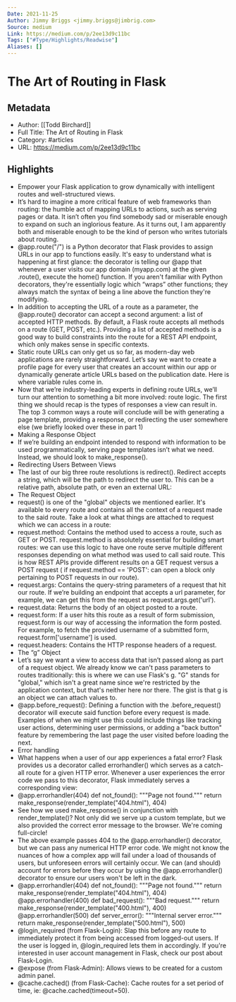 ```yaml
---
Date: 2021-11-25
Author: Jimmy Briggs <jimmy.briggs@jimbrig.com>
Source: medium
Link: https://medium.com/p/2ee13d9c11bc
Tags: ["#Type/Highlights/Readwise"]
Aliases: []
---
```

# The Art of Routing in Flask

## Metadata
- Author: [[Todd Birchard]]
- Full Title: The Art of Routing in Flask
- Category: #articles
- URL: https://medium.com/p/2ee13d9c11bc

## Highlights
- Empower your Flask application to grow dynamically with intelligent routes and well-structured views.
- It’s hard to imagine a more critical feature of web frameworks than routing: the humble act of mapping URLs to actions, such as serving pages or data. It isn’t often you find somebody sad or miserable enough to expand on such an inglorious feature. As it turns out, I am apparently both and miserable enough to be the kind of person who writes tutorials about routing.
- @app.route("/") is a Python decorator that Flask provides to assign URLs in our app to functions easily. It's easy to understand what is happening at first glance: the decorator is telling our @app that whenever a user visits our app domain (myapp.com) at the given .route(), execute the home() function. If you aren't familiar with Python decorators, they're essentially logic which “wraps” other functions; they always match the syntax of being a line above the function they're modifying.
- In addition to accepting the URL of a route as a parameter, the @app.route() decorator can accept a second argument: a list of accepted HTTP methods. By default, a Flask route accepts all methods on a route (GET, POST, etc.). Providing a list of accepted methods is a good way to build constraints into the route for a REST API endpoint, which only makes sense in specific contexts.
- Static route URLs can only get us so far, as modern-day web applications are rarely straightforward. Let’s say we want to create a profile page for every user that creates an account within our app or dynamically generate article URLs based on the publication date. Here is where variable rules come in.
- Now that we’re industry-leading experts in defining route URLs, we’ll turn our attention to something a bit more involved: route logic. The first thing we should recap is the types of responses a view can result in. The top 3 common ways a route will conclude will be with generating a page template, providing a response, or redirecting the user somewhere else (we briefly looked over these in part 1)
- Making a Response Object
- If we’re building an endpoint intended to respond with information to be used programmatically, serving page templates isn’t what we need. Instead, we should look to make_response().
- Redirecting Users Between Views
- The last of our big three route resolutions is redirect(). Redirect accepts a string, which will be the path to redirect the user to. This can be a relative path, absolute path, or even an external URL:
- The Request Object
- request() is one of the "global" objects we mentioned earlier. It's available to every route and contains all the context of a request made to the said route. Take a look at what things are attached to request which we can access in a route:
- request.method: Contains the method used to access a route, such as GET or POST. request.method is absolutely essential for building smart routes: we can use this logic to have one route serve multiple different responses depending on what method was used to call said route. This is how REST APIs provide different results on a GET request versus a POST request ( if request.method == 'POST': can open a block only pertaining to POST requests in our route).
- request.args: Contains the query-string parameters of a request that hit our route. If we’re building an endpoint that accepts a url parameter, for example, we can get this from the request as request.args.get('url’).
- request.data: Returns the body of an object posted to a route.
- request.form: If a user hits this route as a result of form submission, request.form is our way of accessing the information the form posted. For example, to fetch the provided username of a submitted form, request.form['username'] is used.
- request.headers: Contains the HTTP response headers of a request.
- The “g” Object
- Let’s say we want a view to access data that isn’t passed along as part of a request object. We already know we can't pass parameters to routes traditionally: this is where we can use Flask's g. "G" stands for "global," which isn't a great name since we're restricted by the application context, but that's neither here nor there. The gist is that g is an object we can attach values to.
- @app.before_request(): Defining a function with the .before_request() decorator will execute said function before every request is made. Examples of when we might use this could include things like tracking user actions, determining user permissions, or adding a "back button" feature by remembering the last page the user visited before loading the next.
- Error handling
- What happens when a user of our app experiences a fatal error? Flask provides us a decorator called errorhandler() which serves as a catch-all route for a given HTTP error. Whenever a user experiences the error code we pass to this decorator, Flask immediately serves a corresponding view:
- @app.errorhandler(404)
  def not_found():
  """Page not found."""
  return make_response(render_template("404.html"), 404)
- See how we used make_response() in conjunction with render_template()? Not only did we serve up a custom template, but we also provided the correct error message to the browser. We're coming full-circle!
- The above example passes 404 to the @app.errorhandler() decorator, but we can pass any numerical HTTP error code. We might not know the nuances of how a complex app will fail under a load of thousands of users, but unforeseen errors will certainly occur. We can (and should) account for errors before they occur by using the @app.errorhandler() decorator to ensure our users won't be left in the dark.
- @app.errorhandler(404)
  def not_found():
  """Page not found."""
  return make_response(render_template("404.html"), 404)
  @app.errorhandler(400)
  def bad_request():
  """Bad request."""
  return make_response(render_template("400.html"), 400)
  @app.errorhandler(500)
  def server_error():
  """Internal server error."""
  return make_response(render_template("500.html"), 500)
- @login_required (from Flask-Login): Slap this before any route to immediately protect it from being accessed from logged-out users. If the user is logged in, @login_required lets them in accordingly. If you're interested in user account management in Flask, check our post about Flask-Login.
- @expose (from Flask-Admin): Allows views to be created for a custom admin panel.
- @cache.cached() (from Flask-Cache): Cache routes for a set period of time, ie: @cache.cached(timeout=50).
